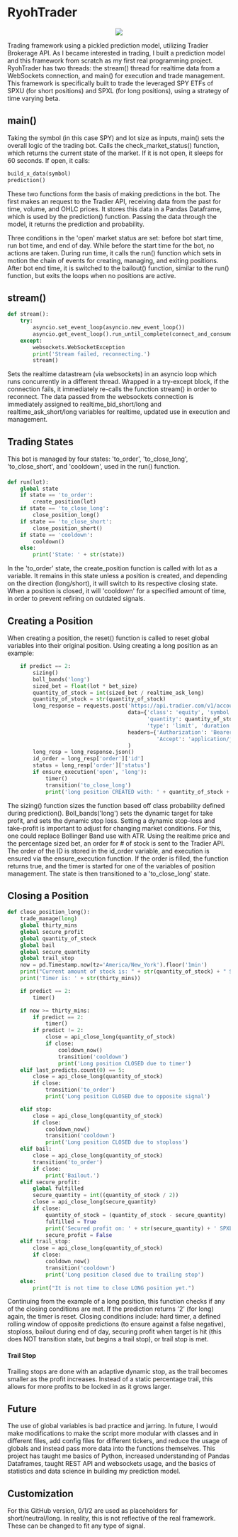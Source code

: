 # RyohTrader

<div align="center">
<img src=https://raw.githubusercontent.com/ryohno/RyohTradingFramework/master/ryoh.PNG>
</div>



Trading framework using a pickled prediction model, utilizing Tradier Brokerage API. As I became interested in trading, I built a prediction model and this framework from scratch as my first real programming project. RyohTrader has two threads: the stream() thread for realtime data from a WebSockets connection, and main() for execution and trade management. This framework is specifically built to trade the leveraged SPY ETFs of SPXU (for short positions) and SPXL (for long positions), using a strategy of time varying beta. 

## main()

Taking the symbol (in this case SPY) and lot size as inputs, main() sets the overall logic of the trading bot. Calls the check_market_status() function, which returns the current state of the market. If it is not open, it sleeps for 60 seconds. If open, it calls: 
```python
build_x_data(symbol)
prediction()
```
These two functions form the basis of making predictions in the bot. The first makes an request to the Tradier API, receiving data from the past for time, volume, and OHLC prices. It stores this data in a Pandas Dataframe, which is used by the prediction() function. Passing the data through the model, it returns the prediction and probability. 

Three conditions in the 'open' market status are set: before bot start time, run bot time, and end of day. While before the start time for the bot, no actions are taken. During run time, it calls the run() function which sets in motion the chain of events for creating, managing, and exiting positions. After bot end time, it is switched to the bailout() function, similar to the run() function, but exits the loops when no positions are active. 

## stream()

```python
def stream():
    try:
        asyncio.set_event_loop(asyncio.new_event_loop())
        asyncio.get_event_loop().run_until_complete(connect_and_consume())
    except:
        websockets.WebSocketException
        print('Stream failed, reconnecting.')
        stream()

```

Sets the realtime datastream (via websockets) in an asyncio loop which runs concurrently in a different thread. Wrapped in a try-except block, if the connection fails, it immediately re-calls the function stream() in order to reconnect. The data passed from the websockets connection is immediately assigned to realtime_bid_short/long and realtime_ask_short/long variables for realtime, updated use in execution and management. 


## Trading States

This bot is managed by four states: 'to_order', 'to_close_long', 'to_close_short', and 'cooldown', used in the run() function. 
####
```python
def run(lot):
    global state
    if state == 'to_order':
        create_position(lot)
    if state == 'to_close_long':
        close_position_long()
    if state == 'to_close_short':
        close_position_short()
    if state == 'cooldown':
        cooldown()
    else:
        print('State: ' + str(state))
```
In the 'to_order' state, the create_position function is called with lot as a variable. It remains in this state unless a position is created, and depending on the direction (long/short), it will switch to its respective closing state. When a position is closed, it will 'cooldown' for a specified amount of time, in order to prevent refiring on outdated signals. 

## Creating a Position
When creating a position, the reset() function is called to reset global variables into their original position. Using creating a long position as an example: 

```python
    if predict == 2:
        sizing()
        boll_bands('long')
        sized_bet = float(lot * bet_size)
        quantity_of_stock = int(sized_bet / realtime_ask_long)
        quantity_of_stock = str(quantity_of_stock)
        long_response = requests.post('https://api.tradier.com/v1/accounts/<acc number>/orders',
                                      data={'class': 'equity', 'symbol': long, 'side': 'buy',
                                            'quantity': quantity_of_stock,
                                            'type': 'limit', 'duration': 'day', 'price': realtime_long},
                                      headers={'Authorization': 'Bearer #apikey',
                                               'Accept': 'application/json'}
                                      )
        long_resp = long_response.json()
        id_order = long_resp['order']['id']
        status = long_resp['order']['status']
        if ensure_execution('open', 'long'):
            timer()
            transition('to_close_long')
            print('long position CREATED with: ' + quantity_of_stock + " SPXL")

```
The sizing() function sizes the function based off class probability defined during prediction(). Boll_bands('long') sets the dynamic target for take profit, and sets the dynamic stop loss. Setting a dynamic stop-loss and take-profit is important to adjust for changing market conditions. For this, one could replace Bollinger Band use with ATR. Using the realtime price and the percentage sized bet, an order for # of stock is sent to the Tradier API. The order of the ID is stored in the id_order variable, and execution is ensured via the ensure_execution function. If the order is filled, the function returns true, and the timer is started for one of the variables of position management. The state is then transitioned to a 'to_close_long' state.

## Closing a Position
```python
def close_position_long():
    trade_manage(long)
    global thirty_mins
    global secure_profit
    global quantity_of_stock
    global bail
    global secure_quantity
    global trail_stop
    now = pd.Timestamp.now(tz='America/New_York').floor('1min')
    print("Current amount of stock is: " + str(quantity_of_stock) + " SPXL")
    print('Timer is: ' + str(thirty_mins))

    if predict == 2:
        timer()

    if now >= thirty_mins:
        if predict == 2:
            timer()
        if predict != 2:
            close = api_close_long(quantity_of_stock)
            if close:
                cooldown_now()
                transition('cooldown')
                print('Long position CLOSED due to timer')
    elif last_predicts.count(0) == 5:
        close = api_close_long(quantity_of_stock)
        if close:
            transition('to_order')
            print('Long position CLOSED due to opposite signal')

    elif stop:
        close = api_close_long(quantity_of_stock)
        if close:
            cooldown_now()
            transition('cooldown')
            print('Long position CLOSED due to stoploss')
    elif bail:
        close = api_close_long(quantity_of_stock)
        transition('to_order')
        if close:
            print('Bailout.')
    elif secure_profit:
        global fulfilled
        secure_quantity = int((quantity_of_stock / 2))
        close = api_close_long(secure_quantity)
        if close:
            quantity_of_stock = (quantity_of_stock - secure_quantity)
            fulfilled = True
            print('Secured profit on: ' + str(secure_quantity) + ' SPXL')
            secure_profit = False
    elif trail_stop:
        close = api_close_long(quantity_of_stock)
        if close:
            cooldown_now()
            transition('cooldown')
            print('Long position closed due to trailing stop')
    else:
        print("It is not time to close LONG position yet.")
```
Continuing from the example of a long position, this function checks if any of the closing conditions are met. If the prediction returns '2' (for long) again, the timer is reset. Closing conditions include: hard timer, a defined rolling window of opposite predictions (to ensure against a false negative), stoploss, bailout during end of day, securing profit when target is hit (this does NOT transition state, but begins a trail stop), or trail stop is met. 

#### Trail Stop
Trailing stops are done with an adaptive dynamic stop, as the trail becomes smaller as the profit increases. Instead of a static percentage trail, this allows for more profits to be locked in as it grows larger.

## Future

The use of global variables is bad practice and jarring. In future, I would make modifications to make the script more modular with classes and in different files, add config files for different tickers, and reduce the usage of globals and instead pass more data into the functions themselves. This project has taught me basics of Python, increased understanding of Pandas Dataframes, taught REST API and websockets usage, and the basics of statistics and data science in building my prediction model. 

## Customization
For this GitHub version, 0/1/2 are used as placeholders for short/neutral/long. In reality, this is not reflective of the real framework. These can be changed to fit any type of signal. 


